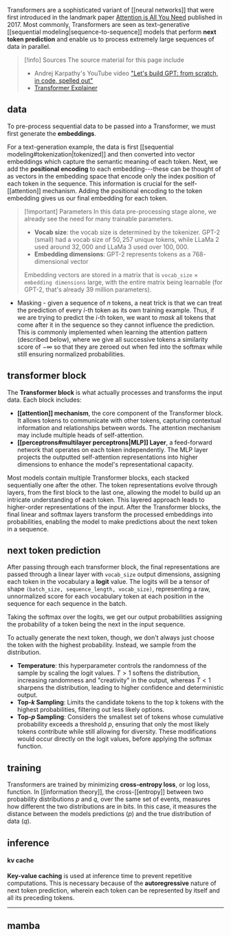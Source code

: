 Transformers are a sophisticated variant of [[neural networks]] that were first introduced in the  landmark paper [Attention is All You Need](https://arxiv.org/abs/1706.03762) published in 2017. Most commonly, Transformers are seen as text-generative [[sequential modeling|sequence-to-sequence]] models that perform **next token prediction** and enable us to process extremely large sequences of data in parallel. 

>[!info] Sources
>The source material for this page include
>- Andrej Karpathy's YouTube video ["Let's build GPT: from scratch, in code, spelled out"](https://www.youtube.com/watch?v=kCc8FmEb1nY&ab_channel=AndrejKarpathy)
>- [Transformer Explainer](https://poloclub.github.io/transformer-explainer/)

## data
To pre-process sequential data to be passed into a Transformer, we must first generate the **embeddings**. 

For a text-generation example, the data is first [[sequential modeling#tokenization|tokenized]] and then converted into vector embeddings which capture the semantic meaning of each token. Next, we add the **positional encoding** to each embedding---these can be thought of as vectors in the embedding space that encode only the index position of each token in the sequence. This information is crucial for the self-[[attention]] mechanism. Adding the positional encoding to the token embedding gives us our final embedding for each token.

>[!important] Parameters
>In this data pre-processing stage alone, we already see the need for many trainable parameters.
>- **Vocab size**: the vocab size is determined by the tokenizer. GPT-2 (small) had a vocab size of $50,257$ unique tokens, while LLaMa 2 used around $32,000$ and LLaMa 3 used over $100,000$. 
>- **Embedding dimensions**: GPT-2 represents tokens as a $768$-dimensional vector
> 
> Embedding vectors are stored in a matrix that is `vocab_size` $\times$ `embedding dimensions` large, with the entire matrix being learnable (for GPT-2, that's already $39$ million parameters).
> 

- Masking - given a sequence of $n$ tokens, a neat trick is that we can treat the prediction of every $i$-th token as its own training example. Thus, if we are trying to predict the $i$-th token, we want to *mask* all tokens that come after it in the sequence so they cannot influence the prediction. This is commonly implemented when learning the attention pattern (described below), where we give all successive tokens a similarity score of $-\infty$ so that they are zeroed out when fed into the softmax while still ensuring normalized probabilities.

## transformer block
The **Transformer block** is what actually processes and transforms the input data. Each block includes:
- **[[attention]] mechanism**, the core component of the Transformer block. It allows tokens to communicate with other tokens, capturing contextual information and relationships between words. The attention mechanism may include multiple heads of self-attention.
- **[[perceptrons#multilayer perceptrons|MLP]] Layer**, a feed-forward network that operates on each token independently. The MLP layer projects the outputted self-attention representations into higher dimensions to enhance the model's representational capacity.

Most models contain multiple Transformer blocks, each stacked sequentially one after the other. The token representations evolve through layers, from the first block to the last one, allowing the model to build up an intricate understanding of each token. This layered approach leads to higher-order representations of the input. After the Transformer blocks, the final linear and softmax layers transform the processed embeddings into probabilities, enabling the model to make predictions about the next token in a sequence.

## next token prediction
After passing through each transformer block, the final representations are passed through a  linear layer with  `vocab_size` output dimensions, assigning each token in the vocabulary a **logit** value. The logits will be a tensor of shape `(batch_size, sequence_length, vocab_size)`, representing a raw, unnormalized score for each vocabulary token at each position in the sequence for each sequence in the batch.

Taking the softmax over the logits, we get our output probabilities assigning the probability of a token being the next in the input sequence.

To actually generate the next token, though, we don't always just choose the token with the highest probability. Instead, we sample from the distribution.
- **Temperature**: this hyperparameter controls the randomness of the sample by scaling the logit values. $T > 1$ softens the distribution, increasing randomness and "creativity" in the output, whereas $T < 1$ sharpens the distribution, leading to higher confidence and deterministic output.
- **Top-$k$ Sampling**: Limits the candidate tokens to the top k tokens with the highest probabilities, filtering out less likely options.
- **Top-$p$ Sampling**: Considers the smallest set of tokens whose cumulative probability exceeds a threshold $p$, ensuring that only the most likely tokens contribute while still allowing for diversity.
These modifications would occur directly on the logit values, before applying the softmax function.

## training
Transformers are trained by minimizing **cross-entropy loss**, or log loss, function. In [[information theory]], the cross-[[entropy]] between two probability distributions $p$ and $q$, over the same set of events, measures how different the two distributions are in bits. In this case, it measures the distance between the models predictions ($p$) and the true distribution of data ($q$).

## inference

#### kv cache
**Key-value caching** is used at inference time to prevent repetitive computations. This is necessary because of the **autoregressive** nature of next token prediction, wherein each token can be represented by itself and all its preceding tokens. 

---
## mamba

